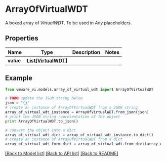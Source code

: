 # ArrayOfVirtualWDT

A boxed array of *VirtualWDT*. To be used in *Any* placeholders. 

## Properties
Name | Type | Description | Notes
------------ | ------------- | ------------- | -------------
**value** | [**List[VirtualWDT]**](VirtualWDT.md) |  | 

## Example

```python
from vmware_vi.models.array_of_virtual_wdt import ArrayOfVirtualWDT

# TODO update the JSON string below
json = "{}"
# create an instance of ArrayOfVirtualWDT from a JSON string
array_of_virtual_wdt_instance = ArrayOfVirtualWDT.from_json(json)
# print the JSON string representation of the object
print ArrayOfVirtualWDT.to_json()

# convert the object into a dict
array_of_virtual_wdt_dict = array_of_virtual_wdt_instance.to_dict()
# create an instance of ArrayOfVirtualWDT from a dict
array_of_virtual_wdt_form_dict = array_of_virtual_wdt.from_dict(array_of_virtual_wdt_dict)
```
[[Back to Model list]](../README.md#documentation-for-models) [[Back to API list]](../README.md#documentation-for-api-endpoints) [[Back to README]](../README.md)


